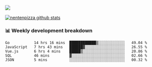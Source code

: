 ### ![](http://img.shields.io/badge/Go-language-blue?style=for-the-badge&logo=appveyor)
[![nentenpizza github stats](https://github-readme-stats.vercel.app/api?username=nentenpizza&count_private=true)](https://github.com/anuraghazra/github-readme-stats)

### 📊 Weekly development breakdown

<!--START_SECTION:waka-->
```text
Go           14 hrs 16 mins  ████████████▒░░░░░░░░░░░░   49.04 % 
JavaScript   7 hrs 43 mins   ██████▓░░░░░░░░░░░░░░░░░░   26.55 % 
Vue.js       6 hrs 4 mins    █████▒░░░░░░░░░░░░░░░░░░░   20.86 % 
SQL          46 mins         ▓░░░░░░░░░░░░░░░░░░░░░░░░   02.66 % 
JSON         5 mins          ░░░░░░░░░░░░░░░░░░░░░░░░░   00.32 % 
```
<!--END_SECTION:waka-->

